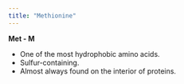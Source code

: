 ```yaml
---
title: "Methionine"
---
```


**Met - M**



- One of the most hydrophobic amino acids.
- Sulfur-containing.
- Almost always found on the interior of proteins.